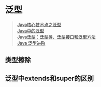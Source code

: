 # 泛型

> [Java核心技术点之泛型](http://www.jianshu.com/p/b70c703cc303#)  
> [Java中的泛型](http://www.jianshu.com/p/7a1b09e62867)  
> [Java泛型：泛型类、泛型接口和泛型方法](http://www.jianshu.com/p/a1214460f109)  
> [Java 泛型进阶](http://www.jianshu.com/p/4caf2567f91d#)

## 类型擦除

## 泛型中extends和super的区别